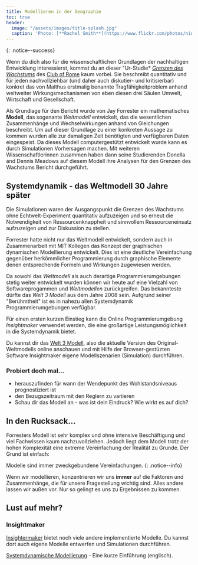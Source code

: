```yaml
---
title: Modellieren in der Geographie 
toc: true
header:
  image: "/assets/images/title-splash.jpg"
  caption: 'Photo: [**Rachel Smith**](https://www.flickr.com/photos/ninmah/)'
---
```


<!--more-->

{: .notice--success} 




Wenn du dich also für die wissenschaftlichen Grundlagen der nachhaltigen Entwicklung interessierst, kommst du an dieser "Ur-Studie*  *[Grenzen des Wachstums](https://www.clubofrome.org/publication/the-limits-to-growth/)* des [Club of Rome](https://de.wikipedia.org/wiki/Club_of_Rome) kaum vorbei. Sie beschreibt quantitativ und für jeden nachvollziehbar (und daher auch diskutier- und kritisierbar) konkret das von Malthus erstmalig benannte Tragfähigkeitproblem anhand weltweiter Wirkungsmechanismen von eben diesen drei Säulen Umwelt, Wirtschaft und Gesellschaft. 

Als Grundlage für den Bericht wurde von Jay Forrester ein mathematisches **Modell**, das sogenante *Weltmodell* entwickelt, das die wesentlichen Zusammenhänge und Wechselwirkungen anhand von Gleichungen beschreibt. Um auf dieser Grundlage zu einer konkreten Aussage zu kommen wurden alle zur damaligen Zeit benötigten und verfügbaren Daten eingespeist. Da dieses Modell computergestützt entwickelt wurde kann es durch Simulationen Vorhersagen machen. Mit weiteren Wissenschaftlerinnen zusammen haben dann seine Studierenden Donella and Dennis Meadows auf diesem Modell ihre Analysen für den Grenzen des Wachstums Bericht durchgeführt. 

## Systemdynamik - das Weltmodell 30 Jahre später
Die Simulationen waren der Ausgangspunkt die Grenzen des Wachstums ohne Echtwelt-Experiment quantitativ aufzuzeigen und so erneut die Notwendigkeit von Ressourcenknappheit und sinnvollem Ressourceneinsatz aufzuzeigen und zur Diskussion zu stellen.  


Forrester hatte nicht nur das Weltmodell entwickelt, sondern auch in Zusammenarbeit mit MIT Kollegen das Konzept der graphischen dynamischen Modellierung entwickelt. Dies ist eine deutliche Vereinfachung gegenüber herkömmlicher Programmierung durch graphische Elemente denen entsprechende Formeln und Wirkungen zugewiesen werden. 

Da sowohl das *Weltmodell*  als auch derartige Programmierumgebungen stetig weiter entwickelt wurden können wir heute auf eine Vielzahl von Softwareprogammen und *Weltmodellen* zurückgreifen. Das bekannteste dürfte das  *Welt 3 Modell* aus dem Jahre 2008 sein. Aufgrund seiner "Berühmtheit" ist es in nahezu allen Systemdynamik Programmierumgebungen verfügbar. 

Für einen ersten kurzen Einstieg kann die Online Programmierumgebung *Insightmaker* verwendet werden, die eine großartige Leistungsmöglichkeit in die Systemdynamik bietet.    

Du kannst dir das [Welt 3 Modell](https://insightmaker.com/insight/1954/The-World3-Model-Classic-World-Simulation), also die aktuelle Version des Original-Weltmodells online anschauen und mit Hilfe der Browser-gestüzten Software Insightmaker eigene Modellszenarien (Simulation) durchführen.

### Probiert doch mal...

* herauszufinden für wann der Wendepunkt des Wohlstandsniveaus prognostiziert ist
* den Bezugszeitraum mit den Reglern zu variieren
* Schau dir das Modell an - was ist dein Eindruck? Wie wirkt es auf dich?

## In den Rucksack...

Forresters Modell ist sehr komplex und ohne intensive Beschäftigung und viel Fachwissen kaum nachzuvollziehen. Jedoch liegt dem Modell trotz der hohen Komplexität eine extreme Vereinfachung der Realität zu Grunde. Der Grund ist einfach:

Modelle sind immer zweckgebundene Vereinfachungen.
{: .notice--info} 

Wenn wir modellieren, konzentrieren wir uns **immer** auf die Faktoren und Zusammenhänge, die für unsere Fragestellung wichtig sind. Alles andere lassen wir außen vor. Nur so gelingt es uns zu Ergebnissen zu kommen. 

## Lust auf mehr?

### Insightmaker
[Insightermaker](https://insightmaker.com/) bietet noch viele andere implementierte Modelle. Du kannst dort auch eigene Modelle entwerfen und Simulationen durchführen. 

[Systemdynamische Modellierung](https://www.youtube.com/watch?v=AnTwZVviXyY&t=627s) - Eine kurze Einführung (englisch). 
